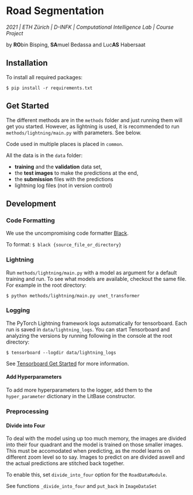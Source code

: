 # Road Segmentation

_2021 | ETH Zürich | D-INFK | Computational Intelligence Lab | Course Project_

by **RO**bin Bisping, **SA**muel Bedassa and Luc**AS** Habersaat

## Installation

To install all required packages:

```
$ pip install -r requirements.txt
```

## Get Started

The different methods are in the `methods` folder and just running them will get you started. However, as lightning is used, it is recommended to run `methods/lightning/main.py` with parameters. See below.

Code used in multiple places is placed in `common`.

All the data is in the `data` folder:

* **training** and the **validation** data set,
* the **test images** to make the predictions at the end,
* the **submission** files with the predictions
* lightning log files (not in version control)

## Development

### Code Formatting

We use the uncompromising code formatter [Black](https://github.com/psf/black).

To format: `$ black {source_file_or_directory}`

### Lightning

Run `methods/lightning/main.py` with a model as argument for a default training and run. To see what models are
available, checkout the same file. For example in the root directory:

```
$ python methods/lightning/main.py unet_transformer
```

### Logging

The PyTorch Lightning framework logs automatically for tensorboard. Each run is saved in `data/lightning_logs`. You can
start Tensorboard and analyzing the versions by running following in the console at the root directory:

```
$ tensorboard --logdir data/lightning_logs
```

See [Tensorboard Get Started](https://www.tensorflow.org/tensorboard/get_started) for more information.

#### Add Hyperparameters

To add more hyperparameters to the logger, add them to the `hyper_parameter` dictionary in the LitBase constructor.

### Preprocessing

#### Divide into Four

To deal with the model using up too much memory, the images are divided into their four quadrant and the model is
trained on those smaller images. This must be accomodated when predicting, as the model learns on different zoom level
so to say. Images to predict on are divided aswell and the actual predictions are stitched back together.

To enable this, set `divide_into_four` option for the `RoadDataModule`.

See functions `_divide_into_four` and `put_back` in `ImageDataSet`